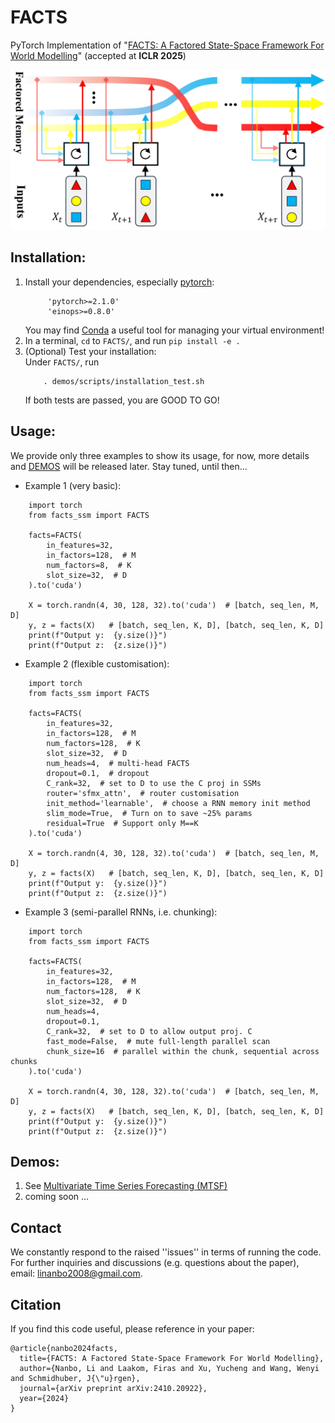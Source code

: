 # FACTS
PyTorch Implementation of "[FACTS: A Factored State-Space Framework For World Modelling](https://arxiv.org/abs/2410.20922)" (accepted at **ICLR 2025**)

![](assets/FACTS.jpg?raw=true)

## Installation:
1. Install your dependencies, especially [pytorch](https://pytorch.org/):
   ```
        'pytorch>=2.1.0'
        'einops>=0.8.0'
   ```
    You may find [Conda](https://docs.conda.io/projects/conda/en/stable/user-guide/getting-started.html) a useful tool for managing your virtual environment!
2. In a terminal, ```cd``` to ```FACTS/```, and run ```pip install -e .```
3. (Optional) Test your installation:\
    Under ```FACTS/```, run
    ```
        . demos/scripts/installation_test.sh
    ```
    If both tests are passed, you are GOOD TO GO!

## Usage:
We provide only three examples to show its usage, for now, more details and [DEMOS](#demos) will be released later. Stay tuned, until then... 
* Example 1 (very basic):
```
    import torch
    from facts_ssm import FACTS

    facts=FACTS(
        in_features=32,
        in_factors=128,  # M
        num_factors=8,  # K
        slot_size=32,  # D
    ).to('cuda')

    X = torch.randn(4, 30, 128, 32).to('cuda')  # [batch, seq_len, M, D]
    y, z = facts(X)   # [batch, seq_len, K, D], [batch, seq_len, K, D]
    print(f"Output y:  {y.size()}")
    print(f"Output z:  {z.size()}")
```  

* Example 2 (flexible customisation):
```
    import torch
    from facts_ssm import FACTS

    facts=FACTS(
        in_features=32,
        in_factors=128,  # M
        num_factors=128,  # K
        slot_size=32,  # D
        num_heads=4,  # multi-head FACTS
        dropout=0.1,  # dropout
        C_rank=32,  # set to D to use the C proj in SSMs
        router='sfmx_attn',  # router customisation  
        init_method='learnable',  # choose a RNN memory init method
        slim_mode=True,  # Turn on to save ~25% params
        residual=True  # Support only M==K
    ).to('cuda')

    X = torch.randn(4, 30, 128, 32).to('cuda')  # [batch, seq_len, M, D]
    y, z = facts(X)   # [batch, seq_len, K, D], [batch, seq_len, K, D]
    print(f"Output y:  {y.size()}")
    print(f"Output z:  {z.size()}")
```


* Example 3 (semi-parallel RNNs, i.e. chunking):
```
    import torch
    from facts_ssm import FACTS

    facts=FACTS(
        in_features=32,
        in_factors=128,  # M
        num_factors=128,  # K
        slot_size=32,  # D
        num_heads=4,  
        dropout=0.1,  
        C_rank=32,  # set to D to allow output proj. C
        fast_mode=False,  # mute full-length parallel scan
        chunk_size=16  # parallel within the chunk, sequential across chunks
    ).to('cuda')

    X = torch.randn(4, 30, 128, 32).to('cuda')  # [batch, seq_len, M, D]
    y, z = facts(X)   # [batch, seq_len, K, D], [batch, seq_len, K, D]
    print(f"Output y:  {y.size()}")
    print(f"Output z:  {z.size()}")
```

## Demos:
1. See [Multivariate Time Series Forecasting (MTSF)](./demos/time_series/)
2. coming soon ...


## Contact
We constantly respond to the raised ''issues'' in terms of running the code. For further inquiries and discussions (e.g. questions about the paper), email: linanbo2008@gmail.com.


## Citation
If you find this code useful, please reference in your paper:
```
@article{nanbo2024facts,
  title={FACTS: A Factored State-Space Framework For World Modelling},
  author={Nanbo, Li and Laakom, Firas and Xu, Yucheng and Wang, Wenyi and Schmidhuber, J{\"u}rgen},
  journal={arXiv preprint arXiv:2410.20922},
  year={2024}
}
```